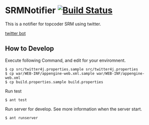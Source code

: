 SRMNotifier [![Build Status](https://secure.travis-ci.org/nise-nabe/SRMNotifier.png?branch=master)](http://travis-ci.org/nise-nabe/SRMNotifier)
===========

This is a notifier for topcoder SRM using twitter.

[twitter bot](https://twitter.com/#!/tc_srm_jp_bot)

How to Develop
--------------

Execute following Command, and edit for your enviromnent. 

    $ cp src/twitter4j.properties.sample src/twitter4j.properties
    $ cp war/WEB-INF/appengine-web.xml.sample war/WEB-INF/appengine-web.xml
    $ cp build.properties.sample build.properties

Run test

    $ ant test

Run server for develop. See more information when the server start.

    $ ant runserver

